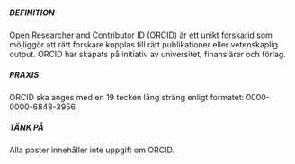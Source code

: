 ##### DEFINITION  
Open Researcher and Contributor ID (ORCID) är ett unikt forskarid som möjliggör att rätt forskare kopplas till rätt publikationer eller vetenskaplig output. ORCID har skapats på initiativ av universitet, finansiärer och förlag. 

##### PRAXIS  
ORCID ska anges med en 19 tecken lång sträng enligt formatet: 0000-0000-6848-3956

##### TÄNK PÅ  
Alla poster innehåller inte uppgift om ORCID.

